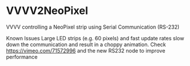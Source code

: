 # VVVV2NeoPixel
VVVV controlling a NeoPixel strip using Serial Communication (RS-232)

Known Issues
Large LED strips (e.g. 60 pixels) and fast update rates slow down the communication and result in a choppy animation.
Check https://vimeo.com/71572996 and the new RS232 node to improve performance